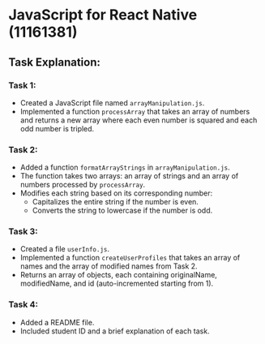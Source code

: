 # JavaScript for React Native (11161381)

## Task Explanation:

### Task 1:
- Created a JavaScript file named `arrayManipulation.js`.
- Implemented a function `processArray` that takes an array of numbers and returns a new array where each even number is squared and each odd number is tripled.

### Task 2:
- Added a function `formatArrayStrings` in `arrayManipulation.js`.
- The function takes two arrays: an array of strings and an array of numbers processed by `processArray`.
- Modifies each string based on its corresponding number:
  - Capitalizes the entire string if the number is even.
  - Converts the string to lowercase if the number is odd.

### Task 3:
- Created a file `userInfo.js`.
- Implemented a function `createUserProfiles` that takes an array of names and the array of modified names from Task 2.
- Returns an array of objects, each containing originalName, modifiedName, and id (auto-incremented starting from 1).

### Task 4:
- Added a README file.
- Included student ID and a brief explanation of each task.
